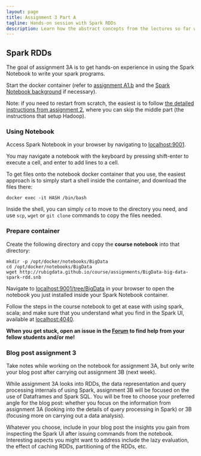 ```yaml
---
layout: page
title: Assignment 3 Part A
tagline: Hands-on session with Spark RDDs
description: Learn how the abstract concepts from the lectures so far work out in practice.
---
```


## Spark RDDs

The goal of assignment 3A is to get hands-on experience in using the 
Spark Notebook to write your spark programs.

Start the docker container (refer to [assignment A1.b](A1b-docker.html)
and the [Spark Notebook background](../background/spark-notebook.html)
if necessary).

Note: if you need to restart from scratch, the easiest is to follow 
[the detailed instructions from assignment 2](../background/exact.html),
where you can skip the middle part (the instructions that setup Hadoop).

### Using Notebook

Access Spark Notebook in your browser by navigating to [localhost:9001](http://localhost:9001/).

You may navigate a notebook with the keyboard by pressing shift-enter 
to execute a cell, and enter to add lines to a cell.

To get files onto the notebook docker container that you use, the easiest
approach is to simply start a shell inside the container, and download the
files there:

```
docker exec -it HASH /bin/bash
```

Inside the shell, you can simply `cd` to move to the directory you need,
and use `scp`, `wget` or `git clone` commands to copy the files needed.

### Prepare container

Create the following directory and copy the __course notebook__ into that directory:

    mkdir -p /opt/docker/notebooks/BigData
    cd /opt/docker/notebooks/BigData
    wget http://rubigdata.github.io/course/assignments/BigData-big-data-spark-rdd.snb

Navigate to [localhost:9001/tree/BigData](http://localhost:9001/tree/BigData) in your browser 
to open the notebook you just installed inside your Spark Notebook container.

Follow the steps in the course notebook to get at ease with using spark, scala;
and make sure that you understand what you find in the Spark UI, 
available at [localhost:4040](http://localhost:4040).

**When you get stuck, open an issue in the 
[Forum](https://github.com/rubigdata/forum-2017)
to find help from your fellow students and/or me!**

### Blog post assignment 3

Take notes while working on the notebook for assignment 3A, but only
write your blog post after carrying out assignment 3B (next week).

While assignment 3A looks into RDDs, the data representation and query processing
internals of using Spark, assignment 3B will be focused on the use of Dataframes and Spark SQL.
You will be free to choose your preferred angle for the blog post: 
whether you focus on the information from assignment 3A (looking into the details of 
query processing in Spark) or 3B (focusing more on carrying out a data analysis).

Whatever you choose, include in your blog post the insights you gain from inspecting 
the Spark UI after issuing commands from the notebook.
Interesting aspects you might want to address include the lazy evaluation, the effect 
of caching RDDs, partitioning of the RDDs, etc.

